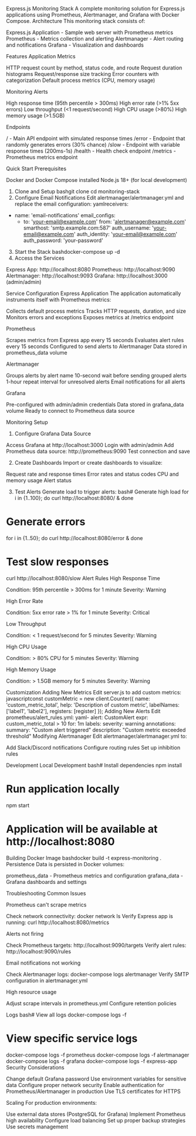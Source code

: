Express.js Monitoring Stack
A complete monitoring solution for Express.js applications using Prometheus, Alertmanager, and Grafana with Docker Compose.
Architecture
This monitoring stack consists of:

Express.js Application - Sample web server with Prometheus metrics
Prometheus - Metrics collection and alerting
Alertmanager - Alert routing and notifications
Grafana - Visualization and dashboards

Features
Application Metrics

HTTP request count by method, status code, and route
Request duration histograms
Request/response size tracking
Error counters with categorization
Default process metrics (CPU, memory usage)

Monitoring Alerts

High response time (95th percentile > 300ms)
High error rate (>1% 5xx errors)
Low throughput (<1 request/second)
High CPU usage (>80%)
High memory usage (>1.5GB)

Endpoints

/ - Main API endpoint with simulated response times
/error - Endpoint that randomly generates errors (30% chance)
/slow - Endpoint with variable response times (200ms-1s)
/health - Health check endpoint
/metrics - Prometheus metrics endpoint

Quick Start
Prerequisites

Docker and Docker Compose installed
Node.js 18+ (for local development)

1. Clone and Setup
bashgit clone <repository-url>
cd monitoring-stack
2. Configure Email Notifications
Edit alertmanager/alertmanager.yml and replace the email configuration:
yamlreceivers:
- name: 'email-notifications'
  email_configs:
  - to: 'your-email@example.com'
    from: 'alertmanager@example.com'
    smarthost: 'smtp.example.com:587'
    auth_username: 'your-email@example.com'
    auth_identity: 'your-email@example.com'
    auth_password: 'your-password'
3. Start the Stack
bashdocker-compose up -d
4. Access the Services

Express App: http://localhost:8080
Prometheus: http://localhost:9090
Alertmanager: http://localhost:9093
Grafana: http://localhost:3000 (admin/admin)

Service Configuration
Express Application
The application automatically instruments itself with Prometheus metrics:

Collects default process metrics
Tracks HTTP requests, duration, and size
Monitors errors and exceptions
Exposes metrics at /metrics endpoint

Prometheus

Scrapes metrics from Express app every 15 seconds
Evaluates alert rules every 15 seconds
Configured to send alerts to Alertmanager
Data stored in prometheus_data volume

Alertmanager

Groups alerts by alert name
10-second wait before sending grouped alerts
1-hour repeat interval for unresolved alerts
Email notifications for all alerts

Grafana

Pre-configured with admin/admin credentials
Data stored in grafana_data volume
Ready to connect to Prometheus data source

Monitoring Setup
1. Configure Grafana Data Source

Access Grafana at http://localhost:3000
Login with admin/admin
Add Prometheus data source: http://prometheus:9090
Test connection and save

2. Create Dashboards
Import or create dashboards to visualize:

Request rate and response times
Error rates and status codes
CPU and memory usage
Alert status

3. Test Alerts
Generate load to trigger alerts:
bash# Generate high load
for i in {1..100}; do curl http://localhost:8080/ & done

# Generate errors
for i in {1..50}; do curl http://localhost:8080/error & done

# Test slow responses
curl http://localhost:8080/slow
Alert Rules
High Response Time

Condition: 95th percentile > 300ms for 1 minute
Severity: Warning

High Error Rate

Condition: 5xx error rate > 1% for 1 minute
Severity: Critical

Low Throughput

Condition: < 1 request/second for 5 minutes
Severity: Warning

High CPU Usage

Condition: > 80% CPU for 5 minutes
Severity: Warning

High Memory Usage

Condition: > 1.5GB memory for 5 minutes
Severity: Warning

Customization
Adding New Metrics
Edit server.js to add custom metrics:
javascriptconst customMetric = new client.Counter({
  name: 'custom_metric_total',
  help: 'Description of custom metric',
  labelNames: ['label1', 'label2'],
  registers: [register]
});
Adding New Alerts
Edit prometheus/alert_rules.yml:
yaml- alert: CustomAlert
  expr: custom_metric_total > 10
  for: 1m
  labels:
    severity: warning
  annotations:
    summary: "Custom alert triggered"
    description: "Custom metric exceeded threshold"
Modifying Alertmanager
Edit alertmanager/alertmanager.yml to:

Add Slack/Discord notifications
Configure routing rules
Set up inhibition rules

Development
Local Development
bash# Install dependencies
npm install

# Run application locally
npm start

# Application will be available at http://localhost:8080
Building Docker Image
bashdocker build -t express-monitoring .
Persistence
Data is persisted in Docker volumes:

prometheus_data - Prometheus metrics and configuration
grafana_data - Grafana dashboards and settings

Troubleshooting
Common Issues

Prometheus can't scrape metrics

Check network connectivity: docker network ls
Verify Express app is running: curl http://localhost:8080/metrics


Alerts not firing

Check Prometheus targets: http://localhost:9090/targets
Verify alert rules: http://localhost:9090/rules


Email notifications not working

Check Alertmanager logs: docker-compose logs alertmanager
Verify SMTP configuration in alertmanager.yml


High resource usage

Adjust scrape intervals in prometheus.yml
Configure retention policies



Logs
bash# View all logs
docker-compose logs -f

# View specific service logs
docker-compose logs -f prometheus
docker-compose logs -f alertmanager
docker-compose logs -f grafana
docker-compose logs -f express-app
Security Considerations

Change default Grafana password
Use environment variables for sensitive data
Configure proper network security
Enable authentication for Prometheus/Alertmanager in production
Use TLS certificates for HTTPS

Scaling
For production environments:

Use external data stores (PostgreSQL for Grafana)
Implement Prometheus high availability
Configure load balancing
Set up proper backup strategies
Use secrets management
